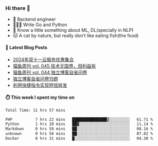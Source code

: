 ### Hi there 👋

- 🔧 Backend engineer
- 👨🏻‍💻 Write Go and Python
- 🔭 Know a little something about ML, DL(specially in NLP)
- 🐱 A cat by nature, but really don’t like eating fish(the food)

#### 📖 Latest Blog Posts
<!-- BLOG-POST-LIST:START -->
- [2024年双十一云服务优惠集合](https://ameow.xyz/archives/2024-double-11-cloud-service-sales)
- [猫鱼周刊 vol. 045 技术无国界，但利益有](https://ameow.xyz/archives/weekly-045)
- [猫鱼周刊 vol. 044 独立博客自省问卷](https://ameow.xyz/archives/weekly-044)
- [独立博客自省问卷15题](https://ameow.xyz/archives/independent-blog-questionnaire)
- [利用快捷指令实现短信转发](https://ameow.xyz/archives/sms-forwarding-with-apple-shortcuts)
<!-- BLOG-POST-LIST:END -->

#### ⏱️ This week I spent my time on
<!--START_SECTION:waka-->

```txt
Total Time: 11 hrs 57 mins

PHP          7 hrs 22 mins   ███████████████▒░░░░░░░░░   61.71 %
Python       1 hrs 20 mins   ██▓░░░░░░░░░░░░░░░░░░░░░░   11.14 %
Markdown     0 hrs 59 mins   ██░░░░░░░░░░░░░░░░░░░░░░░   08.16 %
unknown      0 hrs 56 mins   ██░░░░░░░░░░░░░░░░░░░░░░░   07.82 %
Docker       0 hrs 31 mins   █░░░░░░░░░░░░░░░░░░░░░░░░   04.30 %
```

<!--END_SECTION:waka-->

<!--
**LeslieLeung/LeslieLeung** is a ✨ _special_ ✨ repository because its `README.md` (this file) appears on your GitHub profile.

Here are some ideas to get you started:

- 🔭 I’m currently working on ...
- 🌱 I’m currently learning ...
- 👯 I’m looking to collaborate on ...
- 🤔 I’m looking for help with ...
- 💬 Ask me about ...
- 📫 How to reach me: ...
- 😄 Pronouns: ...
- ⚡ Fun fact: ...
-->
